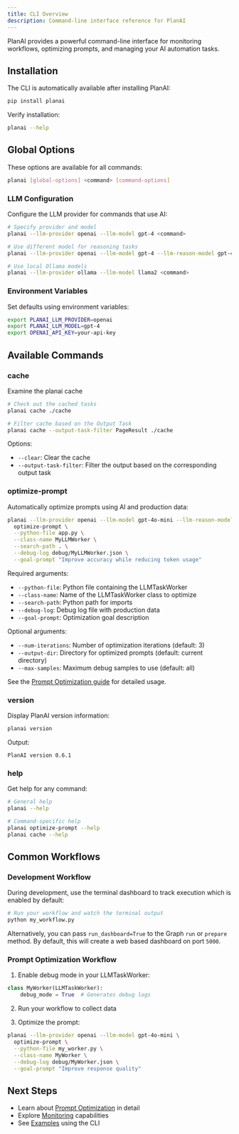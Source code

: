 ```yaml
---
title: CLI Overview
description: Command-line interface reference for PlanAI
---
```


PlanAI provides a powerful command-line interface for monitoring workflows, optimizing prompts, and managing your AI automation tasks.

## Installation

The CLI is automatically available after installing PlanAI:

```bash
pip install planai
```

Verify installation:

```bash
planai --help
```

## Global Options

These options are available for all commands:

```bash
planai [global-options] <command> [command-options]
```

### LLM Configuration

Configure the LLM provider for commands that use AI:

```bash
# Specify provider and model
planai --llm-provider openai --llm-model gpt-4 <command>

# Use different model for reasoning tasks
planai --llm-provider openai --llm-model gpt-4 --llm-reason-model gpt-4 <command>

# Use local Ollama models
planai --llm-provider ollama --llm-model llama2 <command>
```

### Environment Variables

Set defaults using environment variables:

```bash
export PLANAI_LLM_PROVIDER=openai
export PLANAI_LLM_MODEL=gpt-4
export OPENAI_API_KEY=your-api-key
```

## Available Commands

### cache

Examine the planai cache

```bash
# Check out the cached tasks
planai cache ./cache

# Filter cache based on the Output Task
planai cache --output-task-filter PageResult ./cache
```

Options:

- `--clear`: Clear the cache
- `--output-task-filter`: Filter the output based on the corresponding output task

### optimize-prompt

Automatically optimize prompts using AI and production data:

```bash
planai --llm-provider openai --llm-model gpt-4o-mini --llm-reason-model gpt-4 \
  optimize-prompt \
  --python-file app.py \
  --class-name MyLLMWorker \
  --search-path . \
  --debug-log debug/MyLLMWorker.json \
  --goal-prompt "Improve accuracy while reducing token usage"
```

Required arguments:

- `--python-file`: Python file containing the LLMTaskWorker
- `--class-name`: Name of the LLMTaskWorker class to optimize
- `--search-path`: Python path for imports
- `--debug-log`: Debug log file with production data
- `--goal-prompt`: Optimization goal description

Optional arguments:

- `--num-iterations`: Number of optimization iterations (default: 3)
- `--output-dir`: Directory for optimized prompts (default: current directory)
- `--max-samples`: Maximum debug samples to use (default: all)

See the [Prompt Optimization guide](/cli/prompt-optimization/) for detailed usage.

### version

Display PlanAI version information:

```bash
planai version
```

Output:

```
PlanAI version 0.6.1
```

### help

Get help for any command:

```bash
# General help
planai --help

# Command-specific help
planai optimize-prompt --help
planai cache --help
```

## Common Workflows

### Development Workflow

During development, use the terminal dashboard to track execution which is enabled by default:

```bash
# Run your workflow and watch the terminal output
python my_workflow.py
```

Alternatively, you can pass `run_dashboard=True` to the Graph `run` or `prepare` method.
By default, this will create a web based dashboard on port `5000`.

### Prompt Optimization Workflow

1. Enable debug mode in your LLMTaskWorker:

```python
class MyWorker(LLMTaskWorker):
    debug_mode = True  # Generates debug logs
```

2. Run your workflow to collect data

3. Optimize the prompt:

```bash
planai --llm-provider openai --llm-model gpt-4o-mini \
  optimize-prompt \
  --python-file my_worker.py \
  --class-name MyWorker \
  --debug-log debug/MyWorker.json \
  --goal-prompt "Improve response quality"
```

## Next Steps

- Learn about [Prompt Optimization](/cli/prompt-optimization/) in detail
- Explore [Monitoring](/guide/monitoring/) capabilities
- See [Examples](https://github.com/provos/planai/tree/main/examples) using the CLI
